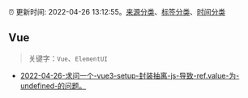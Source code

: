 :alarm_clock: 更新时间: 2022-04-26 13:12:55。[来源分类](../README.md)、[标签分类](../TAGS.md)、[时间分类](../TIMELINE.md)

## Vue


> 关键字：`Vue`、`ElementUI`



- [2022-04-26-求问一个-vue3-setup-封装抽离-js-导致-ref.value-为-undefined-的问题。](https://www.v2ex.com/t/849390) 